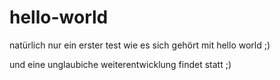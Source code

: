 # hello-world
natürlich nur ein erster test wie es sich gehört mit hello world ;)

und eine unglaubiche weiterentwicklung findet statt ;)
